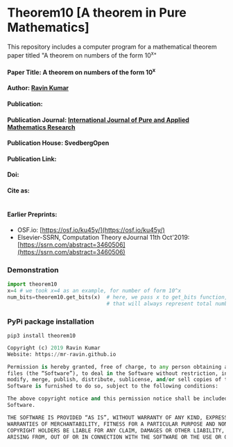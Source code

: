 # Theorem10 [A theorem in Pure Mathematics]
This repository includes a computer program for a mathematical theorem paper titled "A theorem on numbers of the form 10<sup>x</sup>"

#### Paper Title: A theorem on numbers of the form 10<sup>x</sup>

#### Author: [Ravin Kumar](https://mr-ravin.github.io)

#### Publication:

#### Publication Journal: [International Journal of Pure and Applied Mathematics Research](https://www.svedbergopen.com/journals/International-Journal-of-Pure-and-Applied-Mathematics-Research/About-the-Journal/)

#### Publication House: SvedbergOpen

#### Publication Link: 

#### Doi:

#### Cite as:

```

```

#### Earlier Preprints:

- OSF.io: [https://osf.io/ku45y/](https://osf.io/ku45y/)
- Elsevier-SSRN, Computation Theory eJournal 11th Oct'2019: [https://ssrn.com/abstract=3460506](https://ssrn.com/abstract=3460506)

### Demonstration

```python
import theorem10
x=4 # we took x=4 as an example, for number of form 10^x 
num_bits=theorem10.get_bits(x)  # here, we pass x to get_bits function, and it returns number of bits 
                                # that will always represent total numbers greater than 10^x
```

### PyPi package installation

```
pip3 install theorem10
```

```python
Copyright (c) 2019 Ravin Kumar
Website: https://mr-ravin.github.io

Permission is hereby granted, free of charge, to any person obtaining a copy of this software and associated documentation 
files (the “Software”), to deal in the Software without restriction, including without limitation the rights to use, copy, 
modify, merge, publish, distribute, sublicense, and/or sell copies of the Software, and to permit persons to whom the 
Software is furnished to do so, subject to the following conditions:

The above copyright notice and this permission notice shall be included in all copies or substantial portions of the 
Software.

THE SOFTWARE IS PROVIDED “AS IS”, WITHOUT WARRANTY OF ANY KIND, EXPRESS OR IMPLIED, INCLUDING BUT NOT LIMITED TO THE 
WARRANTIES OF MERCHANTABILITY, FITNESS FOR A PARTICULAR PURPOSE AND NONINFRINGEMENT. IN NO EVENT SHALL THE AUTHORS OR 
COPYRIGHT HOLDERS BE LIABLE FOR ANY CLAIM, DAMAGES OR OTHER LIABILITY, WHETHER IN AN ACTION OF CONTRACT, TORT OR OTHERWISE, 
ARISING FROM, OUT OF OR IN CONNECTION WITH THE SOFTWARE OR THE USE OR OTHER DEALINGS IN THE SOFTWARE.
```
